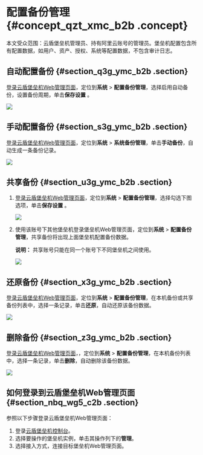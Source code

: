 # 配置备份管理 {#concept_qzt_xmc_b2b .concept}

本文受众范围：云盾堡垒机管理员、持有阿里云账号的管理员。堡垒机配置包含所有配置数据，如用户、资产、授权、系统等配置数据，不包含审计日志。

## 自动配置备份 {#section_q3g_ymc_b2b .section}

[登录云盾堡垒机Web管理页面](#section_nbq_wg5_c2b)，定位到**系统** \> **配置备份管理**，选择启用自动备份，设置备份周期，单击**保存设置** 。

![](http://static-aliyun-doc.oss-cn-hangzhou.aliyuncs.com/assets/img/12737/6005_zh-CN.png)

## 手动配置备份 {#section_s3g_ymc_b2b .section}

[登录云盾堡垒机Web管理页面](#section_nbq_wg5_c2b)，定位到**系统** \> **系统备份管理**，单击**手动备份**，自动生成一条备份记录。

![](http://static-aliyun-doc.oss-cn-hangzhou.aliyuncs.com/assets/img/12737/6006_zh-CN.png)

## 共享备份 {#section_u3g_ymc_b2b .section}

1.  [登录云盾堡垒机Web管理页面](#section_nbq_wg5_c2b)，定位到**系统** \> **配置备份管理**，选择勾选下图选项，单击**保存设置** 。

    ![](http://static-aliyun-doc.oss-cn-hangzhou.aliyuncs.com/assets/img/12737/6007_zh-CN.png)

2.  使用该账号下其他堡垒机登录堡垒机Web管理页面，定位到**系统** \> **配置备份管理**，共享备份将出现上面堡垒机配置备份数据。

    **说明：** 共享账号只能在同一个账号下不同堡垒机之间使用。

    ![](http://static-aliyun-doc.oss-cn-hangzhou.aliyuncs.com/assets/img/12737/6008_zh-CN.png)


## 还原备份 {#section_x3g_ymc_b2b .section}

[登录云盾堡垒机Web管理页面](#section_nbq_wg5_c2b)，定位到**系统** \> **配置备份管理**，在本机备份或共享备份列表中，选择一条记录，单击**还原**，自动还原该备份数据。

![](http://static-aliyun-doc.oss-cn-hangzhou.aliyuncs.com/assets/img/12737/6009_zh-CN.png)

## 删除备份 {#section_z3g_ymc_b2b .section}

[登录云盾堡垒机Web管理页面](#section_nbq_wg5_c2b)，，定位到**系统** \> **配置备份管理**，在本机备份列表中，选择一条记录，单击**删除**，自动删除该备份数据。

![](http://static-aliyun-doc.oss-cn-hangzhou.aliyuncs.com/assets/img/12737/6010_zh-CN.png)

## 如何登录到云盾堡垒机Web管理页面 {#section_nbq_wg5_c2b .section}

参照以下步骤登录云盾堡垒机Web管理页面：

1.  登录[云盾堡垒机控制台](https://yundun.console.aliyun.com/?p=bastion)。
2.  选择要操作的堡垒机实例，单击其操作列下的**管理**。
3.  选择接入方式，连接目标堡垒机Web管理页面。

